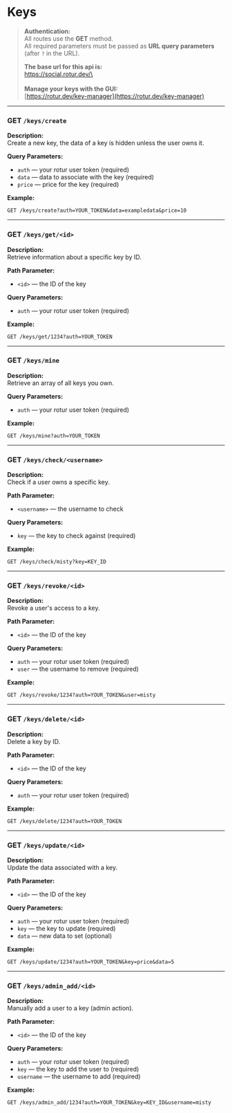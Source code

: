 # Keys

> **Authentication:**\
> All routes use the **GET** method.\
> All required parameters must be passed as **URL query parameters** (after `?` in the URL).
>
>
>
> **The base url for this api is:**\
> https://social.rotur.dev/\
> \
> \
> **Manage your keys with the GUI:**\
> [https://rotur.dev/key-manager](https://rotur.dev/key-manager)

***

### GET `/keys/create`

**Description:**\
Create a new key, the data of a key is hidden unless the user owns it.

**Query Parameters:**

* `auth` — your rotur user token (required)
* `data` — data to associate with the key (required)
* `price` — price for the key (required)

**Example:**

```http
GET /keys/create?auth=YOUR_TOKEN&data=exampledata&price=10
```

***

### GET `/keys/get/<id>`

**Description:**\
Retrieve information about a specific key by ID.

**Path Parameter:**

* `<id>` — the ID of the key

**Query Parameters:**

* `auth` — your rotur user token (required)

**Example:**

```http
GET /keys/get/1234?auth=YOUR_TOKEN
```

***

### GET `/keys/mine`

**Description:**\
Retrieve an array of all keys you own.

**Query Parameters:**

* `auth` — your rotur user token (required)

**Example:**

```http
GET /keys/mine?auth=YOUR_TOKEN
```

***

### GET `/keys/check/<username>`

**Description:**\
Check if a user owns a specific key.

**Path Parameter:**

* `<username>` — the username to check

**Query Parameters:**

* `key` — the key to check against (required)

**Example:**

```http
GET /keys/check/misty?key=KEY_ID
```

***

### GET `/keys/revoke/<id>`

**Description:**\
Revoke a user's access to a key.

**Path Parameter:**

* `<id>` — the ID of the key

**Query Parameters:**

* `auth` — your rotur user token (required)
* `user` — the username to remove (required)

**Example:**

```http
GET /keys/revoke/1234?auth=YOUR_TOKEN&user=misty
```

***

### GET `/keys/delete/<id>`

**Description:**\
Delete a key by ID.

**Path Parameter:**

* `<id>` — the ID of the key

**Query Parameters:**

* `auth` — your rotur user token (required)

**Example:**

```http
GET /keys/delete/1234?auth=YOUR_TOKEN
```

***

### GET `/keys/update/<id>`

**Description:**\
Update the data associated with a key.

**Path Parameter:**

* `<id>` — the ID of the key

**Query Parameters:**

* `auth` — your rotur user token (required)
* `key` — the key to update (required)
* `data` — new data to set (optional)

**Example:**

```http
GET /keys/update/1234?auth=YOUR_TOKEN&key=price&data=5
```

***

### GET `/keys/admin_add/<id>`

**Description:**\
Manually add a user to a key (admin action).

**Path Parameter:**

* `<id>` — the ID of the key

**Query Parameters:**

* `auth` — your rotur user token (required)
* `key` — the key to add the user to (required)
* `username` — the username to add (required)

**Example:**

```http
GET /keys/admin_add/1234?auth=YOUR_TOKEN&key=KEY_ID&username=misty
```
